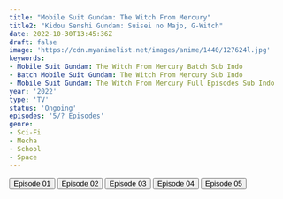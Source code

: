 ```yaml
---
title: "Mobile Suit Gundam: The Witch From Mercury"
title2: "Kidou Senshi Gundam: Suisei no Majo, G-Witch"
date: 2022-10-30T13:45:36Z
draft: false
image: 'https://cdn.myanimelist.net/images/anime/1440/127624l.jpg'
keywords:
- Mobile Suit Gundam: The Witch From Mercury Batch Sub Indo
- Batch Mobile Suit Gundam: The Witch From Mercury Sub Indo
- Mobile Suit Gundam: The Witch From Mercury Full Episodes Sub Indo
year: '2022'
type: 'TV'
status: 'Ongoing'
episodes: '5/? Episodes'
genre:
- Sci-Fi
- Mecha
- School
- Space
---
```


<div class="d-g gg-5 gtc-r ai-c">
<button onclick="window.open('?arc=ptyNxbWLj1_20221003/1/MP4/Kuramanime-MSG_WFM-01-480p-Doro','_blank')">Episode 01</button>
<button onclick="window.open('?arc=s6xivUWJAo_20221011/2/MP4/Kuramanime-MSG_WFM-02-480p-Doro','_blank')">Episode 02</button>
<button onclick="window.open('?arc=lK8GVTDOcE_20221017/3/MP4/Kuramanime-MSG_WFM-03-480p-Doro','_blank')">Episode 03</button>
<button onclick="window.open('?arc=HqYEE2IzKF_20221024/4/MP4/Kuramanime-MSG_WFM-04-480p-Doro','_blank')">Episode 04</button>
<button onclick="window.open('?arc=20221030_Kusagiri-asia-G-Witch-05-480p-mp4/Kusagiri.asia_G.Witch--05_480p','_blank')">Episode 05</button>
</div>